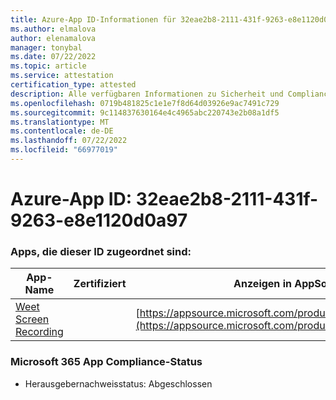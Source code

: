 ```yaml
---
title: Azure-App ID-Informationen für 32eae2b8-2111-431f-9263-e8e1120d0a97
ms.author: elmalova
author: elenamalova
manager: tonybal
ms.date: 07/22/2022
ms.topic: article
ms.service: attestation
certification_type: attested
description: Alle verfügbaren Informationen zu Sicherheit und Compliance für 32eae2b8-2111-431f-9263-e8e1120d0a97.
ms.openlocfilehash: 0719b481825c1e1e7f8d64d03926e9ac7491c729
ms.sourcegitcommit: 9c114837630164e4c4965abc220743e2b08a1df5
ms.translationtype: MT
ms.contentlocale: de-DE
ms.lasthandoff: 07/22/2022
ms.locfileid: "66977019"
---
```

# <a name="azure-app-id-32eae2b8-2111-431f-9263-e8e1120d0a97"></a>Azure-App ID: 32eae2b8-2111-431f-9263-e8e1120d0a97


### <a name="apps-associated-with-this-id"></a>Apps, die dieser ID zugeordnet sind:
| **App-Name** | **Zertifiziert** | **Anzeigen in AppSource** |
|--------------|---------------|-----------------------|
| [Weet Screen Recording](../forward/WA200003284.md) |  | [https://appsource.microsoft.com/product/office/WA200003284](https://appsource.microsoft.com/product/office/WA200003284) |

### <a name="microsoft-365-app-compliance-status"></a>Microsoft 365 App Compliance-Status
- Herausgebernachweisstatus: Abgeschlossen
